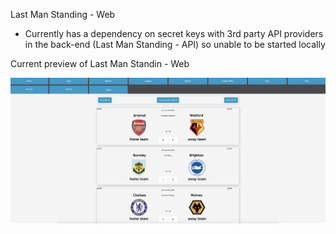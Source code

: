 Last Man Standing - Web

* Currently has a dependency on secret keys with 3rd party API providers in the back-end (Last Man Standing - API) so unable to be started locally 

Current preview of Last Man Standin - Web

![Results Page](https://github.com/ryanrobinson1/last-man-standing-web/blob/master/src/res/Previews/LMS%20-ResultsPage.png)
